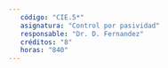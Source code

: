 ```yaml
---
   código: "CIE.5*"
   asignatura: "Control por pasividad"
   responsable: "Dr. D. Fernandez"
   créditos: "8"
   horas: "840"
---
```

<!--stackedit_data:
eyJoaXN0b3J5IjpbMTcwMzA1OTkwMl19
-->